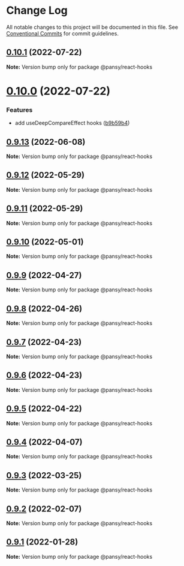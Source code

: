 # Change Log

All notable changes to this project will be documented in this file.
See [Conventional Commits](https://conventionalcommits.org) for commit guidelines.

## [0.10.1](https://github.com/pansyjs/react-hooks/compare/@pansy/react-hooks@0.10.0...@pansy/react-hooks@0.10.1) (2022-07-22)

**Note:** Version bump only for package @pansy/react-hooks





# [0.10.0](https://github.com/pansyjs/react-hooks/compare/@pansy/react-hooks@0.9.13...@pansy/react-hooks@0.10.0) (2022-07-22)


### Features

* add useDeepCompareEffect hooks ([b9b59b4](https://github.com/pansyjs/react-hooks/commit/b9b59b4387fce4407bebc692b565f6184dac59fe))





## [0.9.13](https://github.com/pansyjs/react-hooks/compare/@pansy/react-hooks@0.9.12...@pansy/react-hooks@0.9.13) (2022-06-08)

**Note:** Version bump only for package @pansy/react-hooks





## [0.9.12](https://github.com/pansyjs/react-hooks/compare/@pansy/react-hooks@0.9.11...@pansy/react-hooks@0.9.12) (2022-05-29)

**Note:** Version bump only for package @pansy/react-hooks





## [0.9.11](https://github.com/pansyjs/react-hooks/compare/@pansy/react-hooks@0.9.10...@pansy/react-hooks@0.9.11) (2022-05-29)

**Note:** Version bump only for package @pansy/react-hooks





## [0.9.10](https://github.com/pansyjs/react-hooks/compare/@pansy/react-hooks@0.9.9...@pansy/react-hooks@0.9.10) (2022-05-01)

**Note:** Version bump only for package @pansy/react-hooks





## [0.9.9](https://github.com/pansyjs/react-hooks/compare/@pansy/react-hooks@0.9.8...@pansy/react-hooks@0.9.9) (2022-04-27)

**Note:** Version bump only for package @pansy/react-hooks





## [0.9.8](https://github.com/pansyjs/react-hooks/compare/@pansy/react-hooks@0.9.7...@pansy/react-hooks@0.9.8) (2022-04-26)

**Note:** Version bump only for package @pansy/react-hooks





## [0.9.7](https://github.com/pansyjs/react-hooks/compare/@pansy/react-hooks@0.9.6...@pansy/react-hooks@0.9.7) (2022-04-23)

**Note:** Version bump only for package @pansy/react-hooks





## [0.9.6](https://github.com/pansyjs/react-hooks/compare/@pansy/react-hooks@0.9.5...@pansy/react-hooks@0.9.6) (2022-04-23)

**Note:** Version bump only for package @pansy/react-hooks





## [0.9.5](https://github.com/pansyjs/react-hooks/compare/@pansy/react-hooks@0.9.4...@pansy/react-hooks@0.9.5) (2022-04-22)

**Note:** Version bump only for package @pansy/react-hooks





## [0.9.4](https://github.com/pansyjs/react-hooks/compare/@pansy/react-hooks@0.9.3...@pansy/react-hooks@0.9.4) (2022-04-07)

**Note:** Version bump only for package @pansy/react-hooks





## [0.9.3](https://github.com/pansyjs/react-hooks/compare/@pansy/react-hooks@0.9.2...@pansy/react-hooks@0.9.3) (2022-03-25)

**Note:** Version bump only for package @pansy/react-hooks





## [0.9.2](https://github.com/pansyjs/react-hooks/compare/@pansy/react-hooks@0.9.1...@pansy/react-hooks@0.9.2) (2022-02-07)

**Note:** Version bump only for package @pansy/react-hooks





## [0.9.1](https://github.com/pansyjs/react-hooks/compare/@pansy/react-hooks@0.9.0...@pansy/react-hooks@0.9.1) (2022-01-28)

**Note:** Version bump only for package @pansy/react-hooks
